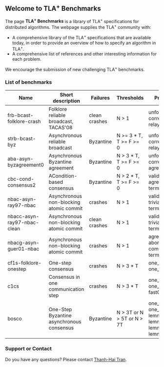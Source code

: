 ## Welcome to TLA<sup>+</sup> Benchmarks 

The page **TLA<sup>+</sup> Benchmarks** is a library of TLA<sup>+</sup> specifications for distributed algorithms. The webpage supplies the TLA<sup>+</sup> community with:

- A comprehensive library of the TLA<sup>+</sup> specifications that are available today, in order to provide an overview of how to specify an algorithm in TLA<sup>+</sup>.
- A comprehensive list of references and other interesting information for each problem.

We encourage the submission of new challenging TLA<sup>+</sup> benchmarks.

### List of benchmarks

| Name 												| Short description 												| Failures 			| Thresholds 									| Properties 																										|
| --------------------------- | ----------------------------------------- | ------------- | --------------------------- | ------------------------------------------------------------- |
| frb-bcast-folklore-crash		|	Folklore reliable broadcast, TACAS'08			| clean crashes	| N > 1												| unforgeability, correctness, relay, tacas08										|
| strb-bcast-byz        			| Asynchronous reliable broadcast						| Byzantine			| N >= 3 * T, T >= F >= 0			| unforgeability, correctness, relay														|
| aba-asyn-byzagreement0			|	Asynchronous Byzantine agreement					| Byzantine			|	N > 3 * T, T >= F >= 0			| unforgeability, correctness, agreement												|
| cbc-cond-consensus2					| ACondition-based consensus								| Byzantine			| N > 2 * T, T >= F >= 0			| validity, agreement, termination															|
| nbac-asyn-ray97-nbac	 			| Asynchronous non-blocking atomic commit		| crashes				| N > 1												| validity, non-triviality, termination													|	
| nbacc-asyn-ray97-nbac-clean	| Asynchronous non-blocking atomic commit		| clean crashes	| N > 1												|	validity, non-triviality, termination													|
| nbacg-asyn-guer01-nbac			| Asynchronous non-blocking atomic commit		| crashes				| N > 1												| agreement, abort_validity, commit_validity, termination				|
| cf1s-folklore-onestep				| One-step consensus												| crashes				| N > 3 * T										| one_step0, one_step1																					|
| c1cs												| Consensus in one communication step				| crashes				| N > 3 * T										| one_step0, one_step1, fast0, fast1														|	
| bosco												| One-Step Byzantine asynchronous consensus	|	Byzantine			| N > 3T or N > 5T or N > 7T |one_step0, one_step1, lemma3_0, lemma3_1, lemma4_0, lemma4_1		|

### Support or Contact

Do you have any questions? Please contact  <a href="mailto: tran@forsyte.ac.at">Thanh-Hai Tran</a>.

